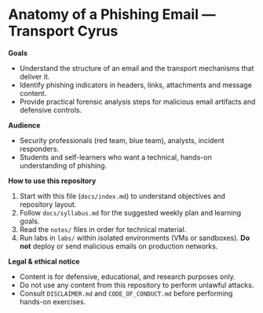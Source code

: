 # Anatomy of a Phishing Email — Transport Cyrus

**Goals**
- Understand the structure of an email and the transport mechanisms that deliver it.
- Identify phishing indicators in headers, links, attachments and message content.
- Provide practical forensic analysis steps for malicious email artifacts and defensive controls.

**Audience**
- Security professionals (red team, blue team), analysts, incident responders.
- Students and self-learners who want a technical, hands-on understanding of phishing.

**How to use this repository**
1. Start with this file (`docs/index.md`) to understand objectives and repository layout.
2. Follow `docs/syllabus.md` for the suggested weekly plan and learning goals.
3. Read the `notes/` files in order for technical material.
4. Run labs in `labs/` within isolated environments (VMs or sandboxes). **Do not** deploy or send malicious emails on production networks.

**Legal & ethical notice**
- Content is for defensive, educational, and research purposes only.
- Do not use any content from this repository to perform unlawful attacks.
- Consult `DISCLAIMER.md` and `CODE_OF_CONDUCT.md` before performing hands-on exercises.
